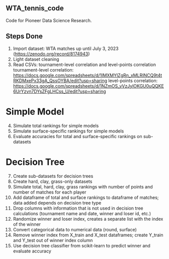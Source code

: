## WTA_tennis_code
Code for Pioneer Data Science Research.

## Steps Done
1. Import dataset: WTA matches up until July 3, 2023 (https://zenodo.org/record/8174943)
2. Light dataset cleaning
3. Read CSVs: tournament-level correlation and level-points correlation
   tournament-level correlation: https://docs.google.com/spreadsheets/d/1IMXMYlZgRn_xMLRINCQ9t4tRKDMxePx33gA_QssOYBA/edit?usp=sharing
   level-points correlation: https://docs.google.com/spreadsheets/d/1NZmOS_vVzJylOKGU0uQQKE6UrYzvn7DYsZFgLHCss_U/edit?usp=sharing
   
# Simple Model
4. Simulate total rankings for simple models
5. Simulate surface-specific rankings for simple models
6. Evaluate accuracies for total and surface-specific rankings on sub-datasets

# Decision Tree
7. Create sub-datasets for decision trees
8. Create hard, clay, grass-only datasets
9. Simulate total, hard, clay, grass rankings with number of points and number of matches for each player
10. Add dataframe of total and surface rankings to dataframe of matches; data added depends on decision tree type
11. Drop columns with information that is not used in decision tree calculations (tournament name and date, winner and loser id, etc.)
12. Randomize winner and loser index, creates a separate list with the index of the winner
13. Convert categorical data to numerical data (round, surface)
14. Remove winner index from X_train and X_test dataframes; create Y_train and Y_test out of winner index column
15. Use decision tree classifier from scikit-learn to predict winner and evaluate accuracy 

